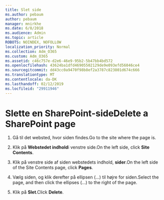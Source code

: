 ```yaml
---
title: Slet side
ms.author: pebaum
author: pebaum
manager: mnirkhe
ms.date: 6/8/2018
ms.audience: Admin
ms.topic: article
ROBOTS: NOINDEX, NOFOLLOW
localization_priority: Normal
ms.collection: Adm_O365
ms.custom: Adm_O365
ms.assetid: c46c757e-d2e6-46e9-95b2-5b47bb4bd572
ms.openlocfilehash: 43624ba1dfd46905502129de9e093efd56046ce4
ms.sourcegitcommit: dd43cc0a9470f98b8ef2a3787c823801d674c666
ms.translationtype: MT
ms.contentlocale: da-DK
ms.lasthandoff: 02/12/2019
ms.locfileid: "29911946"
---
```

# <a name="delete-a-sharepoint-page"></a><span data-ttu-id="10292-102">Slette en SharePoint-side</span><span class="sxs-lookup"><span data-stu-id="10292-102">Delete a SharePoint page</span></span>

1. <span data-ttu-id="10292-103">Gå til det websted, hvor siden findes.</span><span class="sxs-lookup"><span data-stu-id="10292-103">Go to the site where the page is.</span></span>
    
2. <span data-ttu-id="10292-104">Klik på **Webstedet indhold**i venstre side.</span><span class="sxs-lookup"><span data-stu-id="10292-104">On the left side, click **Site Contents**.</span></span>
    
3. <span data-ttu-id="10292-105">Klik på venstre side af siden webstedets indhold, **sider**.</span><span class="sxs-lookup"><span data-stu-id="10292-105">On the left side of the Site Contents page, click **Pages**.</span></span>
    
4. <span data-ttu-id="10292-106">Vælg siden, og klik derefter på ellipsen (...) til højre for siden.</span><span class="sxs-lookup"><span data-stu-id="10292-106">Select the page, and then click the ellipses (...) to the right of the page.</span></span>
    
5. <span data-ttu-id="10292-107">Klik på **Slet**.</span><span class="sxs-lookup"><span data-stu-id="10292-107">Click **Delete**.</span></span>
    

